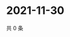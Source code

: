 # 2021-11-30

共 0 条

<!-- BEGIN WEIBO -->
<!-- 最后更新时间 Tue Nov 30 2021 14:14:05 GMT+0800 (China Standard Time) -->

<!-- END WEIBO -->
